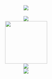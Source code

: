 <h1 align="center"> <a href="https://sunguoqi.com/"> <img src="https://readme-typing-svg.herokuapp.com/?lines=Hello%2C%20World!;小林同学祝您今天愉快！&center=true&size=27"> </a> </h1>

<!--
**coding-lin/coding-lin** is a ✨ _special_ ✨ repository because its `README.md` (this file) appears on your GitHub profile.

Here are some ideas to get you started:

- 🔭 I’m currently working on ...
- 🌱 I’m currently learning ...
- 👯 I’m looking to collaborate on ...
- 🤔 I’m looking for help with ...
- 💬 Ask me about ...
- 📫 How to reach me: ...
- 😄 Pronouns: ...
- ⚡ Fun fact: ...
-->

<div align="center"> <img src="https://visitor-badge.glitch.me/badge?page_id=coding-lin" /> </div>

<div align="center"> <img height="137px" src="https://github-readme-stats.vercel.app/api?username=coding-lin&hide_title=true&hide_border=true&show_icons=trueline_height=21&text_color=000&icon_color=000&bg_color=0,ea6161,ffc64d,fffc4d,52fa5a&theme=graywhite" /> </div>

<div align="center"> <img src="https://github-readme-stats.vercel.app/api/top-langs/?username=coding-lin&hide_title=true&hide_border=true&layout=compact&langs_count=6&text_color=000&icon_color=fff&bg_color=0,52fa5a,4dfcff,c64dff&theme=graywhite" /> </div>

<div align="center"> <img src="https://activity-graph.herokuapp.com/graph?username=coding-lin&theme=xcode" /> </div>
